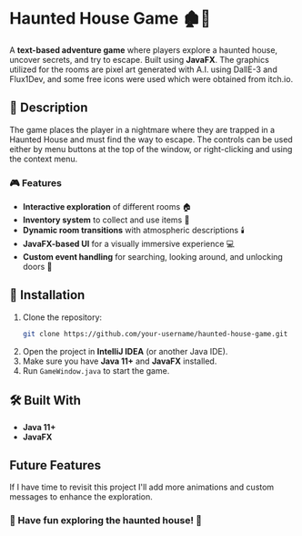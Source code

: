 # Haunted House Game 🏚️👻

A **text-based adventure game** where players explore a haunted house, uncover secrets, and try to escape. Built using **JavaFX**.
The graphics utilized for the rooms are pixel art generated with A.I. using DallE-3 and Flux1Dev, and some free icons were used which were obtained from itch.io.

## 📜 Description
The game places the player in a nightmare where they are trapped in a Haunted House and must find the way to escape.   The controls can be used either by
menu buttons at the top of the window, or right-clicking and using the context menu.

### 🎮 Features
- **Interactive exploration** of different rooms 🏠
- **Inventory system** to collect and use items 🎒
- **Dynamic room transitions** with atmospheric descriptions 🕯️
- **JavaFX-based UI** for a visually immersive experience 💻
- **Custom event handling** for searching, looking around, and unlocking doors 🚪

## 🚀 Installation
1. Clone the repository:
   ```sh
   git clone https://github.com/your-username/haunted-house-game.git
   ```
2. Open the project in **IntelliJ IDEA** (or another Java IDE).
3. Make sure you have **Java 11+** and **JavaFX** installed.
4. Run `GameWindow.java` to start the game.

## 🛠️ Built With
- **Java 11+**
- **JavaFX**

## Future Features
If I have time to revisit this project I'll add more animations and custom messages to enhance the exploration.


### 👻 Have fun exploring the haunted house! 👀
